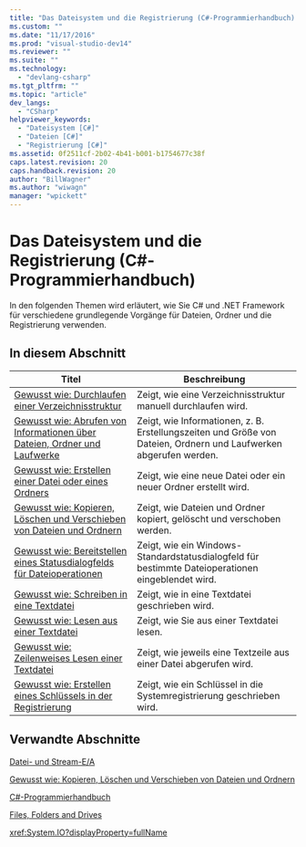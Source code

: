 ```yaml
---
title: "Das Dateisystem und die Registrierung (C#-Programmierhandbuch) | Microsoft Docs"
ms.custom: ""
ms.date: "11/17/2016"
ms.prod: "visual-studio-dev14"
ms.reviewer: ""
ms.suite: ""
ms.technology: 
  - "devlang-csharp"
ms.tgt_pltfrm: ""
ms.topic: "article"
dev_langs: 
  - "CSharp"
helpviewer_keywords: 
  - "Dateisystem [C#]"
  - "Dateien [C#]"
  - "Registrierung [C#]"
ms.assetid: 0f2511cf-2b02-4b41-b001-b1754677c38f
caps.latest.revision: 20
caps.handback.revision: 20
author: "BillWagner"
ms.author: "wiwagn"
manager: "wpickett"
---
```

# Das Dateisystem und die Registrierung (C#-Programmierhandbuch)
In den folgenden Themen wird erläutert, wie Sie C\# und .NET Framework für verschiedene grundlegende Vorgänge für Dateien, Ordner und die Registrierung verwenden.  
  
## In diesem Abschnitt  
  
|**Titel**|**Beschreibung**|  
|---------------|----------------------|  
|[Gewusst wie: Durchlaufen einer Verzeichnisstruktur](../../../csharp/programming-guide/file-system/how-to-iterate-through-a-directory-tree.md)|Zeigt, wie eine Verzeichnisstruktur manuell durchlaufen wird.|  
|[Gewusst wie: Abrufen von Informationen über Dateien, Ordner und Laufwerke](../../../csharp/programming-guide/file-system/how-to-get-information-about-files-folders-and-drives.md)|Zeigt, wie Informationen, z. B. Erstellungszeiten und Größe von Dateien, Ordnern und Laufwerken abgerufen werden.|  
|[Gewusst wie: Erstellen einer Datei oder eines Ordners](../../../csharp/programming-guide/file-system/how-to-create-a-file-or-folder.md)|Zeigt, wie eine neue Datei oder ein neuer Ordner erstellt wird.|  
|[Gewusst wie: Kopieren, Löschen und Verschieben von Dateien und Ordnern](../../../csharp/programming-guide/file-system/how-to-copy-delete-and-move-files-and-folders.md)|Zeigt, wie Dateien und Ordner kopiert, gelöscht und verschoben werden.|  
|[Gewusst wie: Bereitstellen eines Statusdialogfelds für Dateioperationen](../../../csharp/programming-guide/file-system/how-to-provide-a-progress-dialog-box-for-file-operations.md)|Zeigt, wie ein Windows\-Standardstatusdialogfeld für bestimmte Dateioperationen eingeblendet wird.|  
|[Gewusst wie: Schreiben in eine Textdatei](../../../csharp/programming-guide/file-system/how-to-write-to-a-text-file.md)|Zeigt, wie in eine Textdatei geschrieben wird.|  
|[Gewusst wie: Lesen aus einer Textdatei](../../../csharp/programming-guide/file-system/how-to-read-from-a-text-file.md)|Zeigt, wie Sie aus einer Textdatei lesen.|  
|[Gewusst wie: Zeilenweises Lesen einer Textdatei](../../../csharp/programming-guide/file-system/how-to-read-a-text-file-one-line-at-a-time.md)|Zeigt, wie jeweils eine Textzeile aus einer Datei abgerufen wird.|  
|[Gewusst wie: Erstellen eines Schlüssels in der Registrierung](../../../csharp/programming-guide/file-system/how-to-create-a-key-in-the-registry.md)|Zeigt, wie ein Schlüssel in die Systemregistrierung geschrieben wird.|  
  
## Verwandte Abschnitte  
 [Datei\- und Stream\-E\/A](../Topic/File%20and%20Stream%20I-O.md)  
  
 [Gewusst wie: Kopieren, Löschen und Verschieben von Dateien und Ordnern](../../../csharp/programming-guide/file-system/how-to-copy-delete-and-move-files-and-folders.md)  
  
 [C\#\-Programmierhandbuch](../../../csharp/programming-guide/index.md)  
  
 [Files, Folders and Drives](../../../csharp/programming-guide/file-system/file-system-and-the-registry.md)  
  
 <xref:System.IO?displayProperty=fullName>